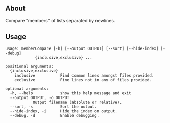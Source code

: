 ## About

Compare "members" of lists separated by newlines.

## Usage
	usage: memberCompare [-h] [--output OUTPUT] [--sort] [--hide-index] [--debug]
			     {inclusive,exclusive} ...

	positional arguments:
	  {inclusive,exclusive}
	    inclusive           Find common lines amongst files provided.
	    exclusive           Fine lines not in any of files provided.

	optional arguments:
	  -h, --help            show this help message and exit
	  --output OUTPUT, -o OUTPUT
				Output filename (absolute or relative).
	  --sort, -s            Sort the output.
	  --hide-index, -i      Hide the index on output.
	  --debug, -d           Enable debugging.
